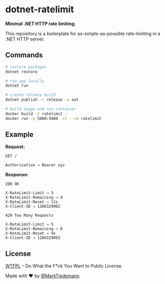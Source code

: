 # dotnet-ratelimit

**Minimal .NET HTTP rate limiting.**

This repository is a boilerplate for as-simple-as-possible rate-limiting in a .NET HTTP server.

## Commands

```sh
# restore packages
dotnet restore

# run app locally
dotnet run

# create release build
dotnet publish -c release -o out

# build image and run container
docker build -t ratelimit .
docker run -p 5000:5000 -it --rm ratelimit
```

## Example

**Request:**

```
GET /

Authorization → Bearer xyz
```

**Response:**

```
200 OK

X-RateLimit-Limit → 5
X-RateLimit-Remaining → 4
X-RateLimit-Reset → 11s
X-Client-ID → 1266329982
```

```
429 Too Many Requests

X-RateLimit-Limit → 5
X-RateLimit-Remaining → 0
X-RateLimit-Reset → 9s
X-Client-ID → 1266329982
```

## License

[WTFPL](http://www.wtfpl.net/) – Do What the F*ck You Want to Public License.

Made with :heart: by [@MarkTiedemann](https://twitter.com/MarkTiedemannDE).